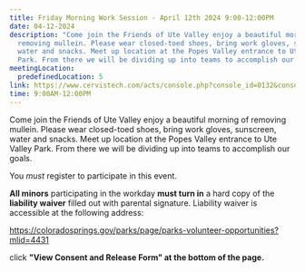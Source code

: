 ```yaml
---
title: Friday Morning Work Session - April 12th 2024 9:00-12:00PM
date: 04-12-2024
description: "Come join the Friends of Ute Valley enjoy a beautiful morning of
  removing mullein. Please wear closed-toed shoes, bring work gloves, sunscreen,
  water and snacks. Meet up location at the Popes Valley entrance to Ute Valley
  Park. From there we will be dividing up into teams to accomplish our goals. "
meetingLocation:
  predefinedLocation: 5
link: https://www.cervistech.com/acts/console.php?console_id=0132&console_type=event_list&ht=1&event_id=4231
time: 9:00AM-12:00PM
---
```

Come join the Friends of Ute Valley enjoy a beautiful morning of removing mullein. Please wear closed-toed shoes, bring work gloves, sunscreen, water and snacks. Meet up location at the Popes Valley entrance to Ute Valley Park. From there we will be dividing up into teams to accomplish our goals. 

You *must* register to participate in this event.

**All minors** participating in the workday **must turn in** a hard copy of the **liability waiver** filled out with parental signature. Liability waiver is accessible at the following address:

<https://coloradosprings.gov/parks/page/parks-volunteer-opportunities?mlid=4431>

click **"View Consent and Release Form" at the bottom of the page.**

